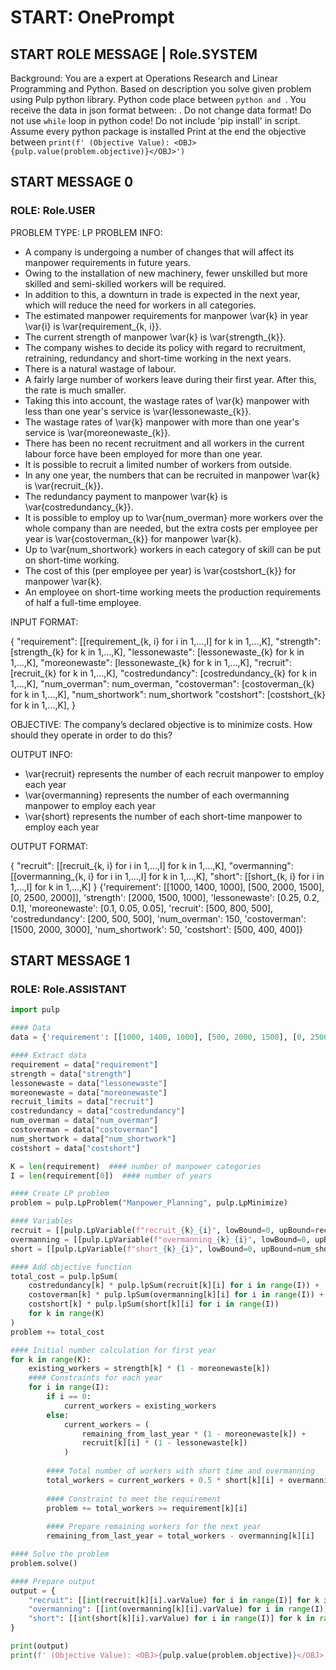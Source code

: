 # START: OnePrompt 
## START ROLE MESSAGE | Role.SYSTEM 
Background: You are a expert at Operations Research and Linear Programming and Python. Based on description you solve given problem using Pulp python library. Python code place between ```python and ```. You receive the data in json format between: <DATA></DATA>. Do not change data format! Do not use `while` loop in python code! Do not include 'pip install' in script. Assume every python package is installed Print at the end the objective between <OBJ></OBJ> `print(f' (Objective Value): <OBJ>{pulp.value(problem.objective)}</OBJ>')`  
## START MESSAGE 0 
### ROLE: Role.USER
<DESCRIPTION>
PROBLEM TYPE: LP
PROBLEM INFO:

- A company is undergoing a number of changes that will affect its manpower requirements in future years. 
- Owing to the installation of new machinery, fewer unskilled but more skilled and semi-skilled workers will be required. 
- In addition to this, a downturn in trade is expected in the next year, which will reduce the need for workers in all categories.
- The estimated manpower requirements for manpower \var{k} in year \var{i} is \var{requirement_{k, i}}.
- The current strength of manpower \var{k} is \var{strength_{k}}.
- The company wishes to decide its policy with regard to recruitment, retraining, redundancy and short-time working in the next years.
- There is a natural wastage of labour. 
- A fairly large number of workers leave during their first year. After this, the rate is much smaller. 
- Taking this into account, the wastage rates of \var{k} manpower with less than one year's service is \var{lessonewaste_{k}}.
- The wastage rates of \var{k} manpower with more than one year's service is \var{moreonewaste_{k}}.
- There has been no recent recruitment and all workers in the current labour force have been employed for more than one year.
- It is possible to recruit a limited number of workers from outside. 
- In any one year, the numbers that can be recruited in manpower \var{k} is \var{recruit_{k}}.
- The redundancy payment to manpower \var{k} is \var{costredundancy_{k}}.
- It is possible to employ up to \var{num_overman} more workers over the whole company than are needed, but the extra costs per employee per year is \var{costoverman_{k}} for manpower \var{k}.
- Up to \var{num_shortwork} workers in each category of skill can be put on short-time working. 
- The cost of this (per employee per year) is \var{costshort_{k}} for manpower \var{k}.
- An employee on short-time working meets the production requirements of half a full-time employee.


INPUT FORMAT:

{
    "requirement": [[requirement_{k, i} for i in 1,...,I] for k in 1,...,K],
    "strength": [strength_{k} for k in 1,...,K],
    "lessonewaste": [lessonewaste_{k} for k in 1,...,K],
    "moreonewaste": [lessonewaste_{k} for k in 1,...,K],
    "recruit": [recruit_{k} for k in 1,...,K],
    "costredundancy": [costredundancy_{k} for k in 1,...,K],
    "num_overman": num_overman,
    "costoverman": [costoverman_{k} for k in 1,...,K],
    "num_shortwork": num_shortwork
    "costshort": [costshort_{k} for k in 1,...,K],
}


OBJECTIVE: The company’s declared objective is to minimize costs. How should they operate in order to do this?

OUTPUT INFO:

- \var{recruit} represents the number of each recruit manpower to employ each year
- \var{overmanning} represents the number of each overmanning manpower to employ each year
- \var{short} represents the number of each short-time manpower to employ each year

OUTPUT FORMAT:

{
    "recruit": [[recruit_{k, i} for i in 1,...,I] for k in 1,...,K],
    "overmanning": [[overmanning_{k, i} for i in 1,...,I] for k in 1,...,K],
    "short": [[short_{k, i} for i in 1,...,I] for k in 1,...,K]
}
</DESCRIPTION>
<DATA>
{'requirement': [[1000, 1400, 1000], [500, 2000, 1500], [0, 2500, 2000]], 'strength': [2000, 1500, 1000], 'lessonewaste': [0.25, 0.2, 0.1], 'moreonewaste': [0.1, 0.05, 0.05], 'recruit': [500, 800, 500], 'costredundancy': [200, 500, 500], 'num_overman': 150, 'costoverman': [1500, 2000, 3000], 'num_shortwork': 50, 'costshort': [500, 400, 400]}</DATA>


## START MESSAGE 1 
### ROLE: Role.ASSISTANT
```python
import pulp

#### Data
data = {'requirement': [[1000, 1400, 1000], [500, 2000, 1500], [0, 2500, 2000]], 'strength': [2000, 1500, 1000], 'lessonewaste': [0.25, 0.2, 0.1], 'moreonewaste': [0.1, 0.05, 0.05], 'recruit': [500, 800, 500], 'costredundancy': [200, 500, 500], 'num_overman': 150, 'costoverman': [1500, 2000, 3000], 'num_shortwork': 50, 'costshort': [500, 400, 400]}

#### Extract data
requirement = data["requirement"]
strength = data["strength"]
lessonewaste = data["lessonewaste"]
moreonewaste = data["moreonewaste"]
recruit_limits = data["recruit"]
costredundancy = data["costredundancy"]
num_overman = data["num_overman"]
costoverman = data["costoverman"]
num_shortwork = data["num_shortwork"]
costshort = data["costshort"]

K = len(requirement)  #### number of manpower categories
I = len(requirement[0])  #### number of years

#### Create LP problem
problem = pulp.LpProblem("Manpower_Planning", pulp.LpMinimize)

#### Variables
recruit = [[pulp.LpVariable(f"recruit_{k}_{i}", lowBound=0, upBound=recruit_limits[k], cat='Integer') for i in range(I)] for k in range(K)]
overmanning = [[pulp.LpVariable(f"overmanning_{k}_{i}", lowBound=0, upBound=num_overman, cat='Integer') for i in range(I)] for k in range(K)]
short = [[pulp.LpVariable(f"short_{k}_{i}", lowBound=0, upBound=num_shortwork, cat='Integer') for i in range(I)] for k in range(K)]

#### Add objective function
total_cost = pulp.lpSum(
    costredundancy[k] * pulp.lpSum(recruit[k][i] for i in range(I)) +
    costoverman[k] * pulp.lpSum(overmanning[k][i] for i in range(I)) +
    costshort[k] * pulp.lpSum(short[k][i] for i in range(I))
    for k in range(K)
)
problem += total_cost

#### Initial number calculation for first year
for k in range(K):
    existing_workers = strength[k] * (1 - moreonewaste[k])
    #### Constraints for each year
    for i in range(I):
        if i == 0:
            current_workers = existing_workers
        else:
            current_workers = (
                remaining_from_last_year * (1 - moreonewaste[k]) +
                recruit[k][i] * (1 - lessonewaste[k])
            )
        
        #### Total number of workers with short time and overmanning
        total_workers = current_workers + 0.5 * short[k][i] + overmanning[k][i]
        
        #### Constraint to meet the requirement
        problem += total_workers >= requirement[k][i]
        
        #### Prepare remaining workers for the next year
        remaining_from_last_year = total_workers - overmanning[k][i]

#### Solve the problem
problem.solve()

#### Prepare output
output = {
    "recruit": [[int(recruit[k][i].varValue) for i in range(I)] for k in range(K)],
    "overmanning": [[int(overmanning[k][i].varValue) for i in range(I)] for k in range(K)],
    "short": [[int(short[k][i].varValue) for i in range(I)] for k in range(K)],
}

print(output)
print(f' (Objective Value): <OBJ>{pulp.value(problem.objective)}</OBJ>')
```

